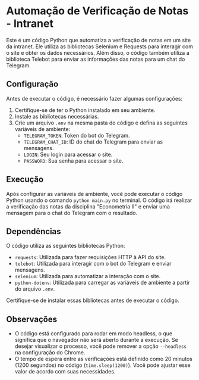 # Automação de Verificação de Notas - Intranet

Este é um código Python que automatiza a verificação de notas em um site da intranet. Ele utiliza as bibliotecas Selenium e Requests para interagir com o site e obter os dados necessários. Além disso, o código também utiliza a biblioteca Telebot para enviar as informações das notas para um chat do Telegram.

## Configuração

Antes de executar o código, é necessário fazer algumas configurações:

1. Certifique-se de ter o Python instalado em seu ambiente.
2. Instale as bibliotecas necessárias.
3. Crie um arquivo `.env` na mesma pasta do código e defina as seguintes variáveis de ambiente:
   - `TELEGRAM_TOKEN`: Token do bot do Telegram.
   - `TELEGRAM_CHAT_ID`: ID do chat do Telegram para enviar as mensagens.
   - `LOGIN`: Seu login para acessar o site.
   - `PASSWORD`: Sua senha para acessar o site.

## Execução

Após configurar as variáveis de ambiente, você pode executar o código Python usando o comando `python main.py` no terminal. O código irá realizar a verificação das notas da disciplina "Econometria II" e enviar uma mensagem para o chat do Telegram com o resultado.

## Dependências

O código utiliza as seguintes bibliotecas Python:

- `requests`: Utilizada para fazer requisições HTTP à API do site.
- `telebot`: Utilizada para interagir com o bot do Telegram e enviar mensagens.
- `selenium`: Utilizada para automatizar a interação com o site.
- `python-dotenv`: Utilizada para carregar as variáveis de ambiente a partir do arquivo `.env`.

Certifique-se de instalar essas bibliotecas antes de executar o código.

## Observações

- O código está configurado para rodar em modo headless, o que significa que o navegador não será aberto durante a execução. Se desejar visualizar o processo, você pode remover a opção `--headless` na configuração do Chrome.
- O tempo de espera entre as verificações está definido como 20 minutos (1200 segundos) no código (`time.sleep(1200)`). Você pode ajustar esse valor de acordo com suas necessidades.

